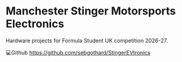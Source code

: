 # Manchester Stinger Motorsports Electronics
Hardware projects for Formula Student UK competition 2026-27.

💻Github https://github.com/sebgothard/StingerEVtronics
